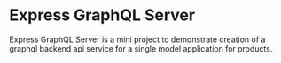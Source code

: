 # Express GraphQL Server

Express GraphQL Server is a mini project to demonstrate creation of a graphql backend api service for a single model application for products.
